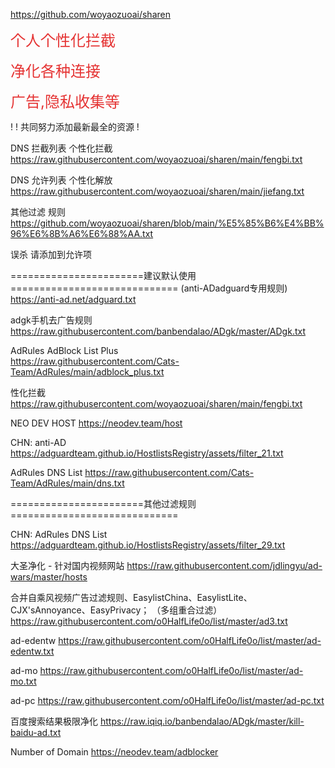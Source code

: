 https://github.com/woyaozuoai/sharen
<p>
	<span style="font-size:24px;color:#E53333;">个人个性化拦截</span>
</p>

<p>
	<span style="font-size:24px;color:#E53333;">净化各种连接</span>
</p>
	<span style="font-size:24px;color:#E53333;">广告,隐私收集等</span>
</p>
! 
! 共同努力添加最新最全的资源
! 

DNS 拦截列表
个性化拦截 https://raw.githubusercontent.com/woyaozuoai/sharen/main/fengbi.txt


DNS 允许列表
个性化解放 https://raw.githubusercontent.com/woyaozuoai/sharen/main/jiefang.txt

其他过滤 规则
https://github.com/woyaozuoai/sharen/blob/main/%E5%85%B6%E4%BB%96%E6%8B%A6%E6%88%AA.txt


误杀 请添加到允许项

=======================建议默认使用=============================
(anti-ADadguard专用规则)
https://anti-ad.net/adguard.txt

adgk手机去广告规则
https://raw.githubusercontent.com/banbendalao/ADgk/master/ADgk.txt

AdRules AdBlock List Plus	
https://raw.githubusercontent.com/Cats-Team/AdRules/main/adblock_plus.txt

性化拦截 
https://raw.githubusercontent.com/woyaozuoai/sharen/main/fengbi.txt

NEO DEV HOST
https://neodev.team/host

CHN: anti-AD
https://adguardteam.github.io/HostlistsRegistry/assets/filter_21.txt

AdRules DNS List
https://raw.githubusercontent.com/Cats-Team/AdRules/main/dns.txt



=======================其他过滤规则=============================

CHN: AdRules DNS List
https://adguardteam.github.io/HostlistsRegistry/assets/filter_29.txt



大圣净化 - 针对国内视频网站
https://raw.githubusercontent.com/jdlingyu/ad-wars/master/hosts

合并自乘风视频广告过滤规则、EasylistChina、EasylistLite、CJX'sAnnoyance、EasyPrivacy；
（多组重合过滤）
https://raw.githubusercontent.com/o0HalfLife0o/list/master/ad3.txt

ad-edentw
https://raw.githubusercontent.com/o0HalfLife0o/list/master/ad-edentw.txt

ad-mo
https://raw.githubusercontent.com/o0HalfLife0o/list/master/ad-mo.txt

ad-pc
https://raw.githubusercontent.com/o0HalfLife0o/list/master/ad-pc.txt


百度搜索结果极限净化
https://raw.iqiq.io/banbendalao/ADgk/master/kill-baidu-ad.txt

Number of Domain
https://neodev.team/adblocker